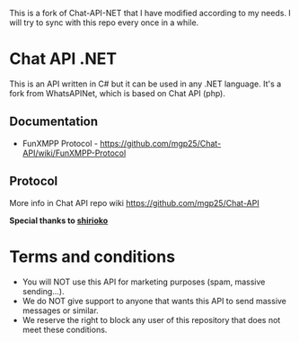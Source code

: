 This is a fork of Chat-API-NET that I have modified according to my needs. I will try to sync with this repo every once in a while.

Chat API .NET
===========

This is an API written in C# but it can be used in any .NET language. It's a fork from WhatsAPINet, which is based on Chat API (php).

## Documentation
* FunXMPP Protocol - https://github.com/mgp25/Chat-API/wiki/FunXMPP-Protocol

## Protocol
More info in Chat API repo wiki https://github.com/mgp25/Chat-API

**Special thanks to [shirioko](https://github.com/shirioko)**

# Terms and conditions

- You will NOT use this API for marketing purposes (spam, massive sending...).
- We do NOT give support to anyone that wants this API to send massive messages or similar.
- We reserve the right to block any user of this repository that does not meet these conditions.
